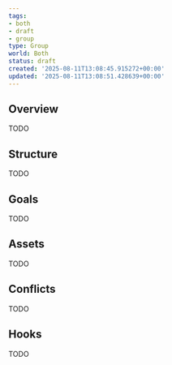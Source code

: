 ```yaml
---
tags:
- both
- draft
- group
type: Group
world: Both
status: draft
created: '2025-08-11T13:08:45.915272+00:00'
updated: '2025-08-11T13:08:51.428639+00:00'
---
```



## Overview

TODO
## Structure

TODO
## Goals

TODO
## Assets

TODO
## Conflicts

TODO
## Hooks

TODO
